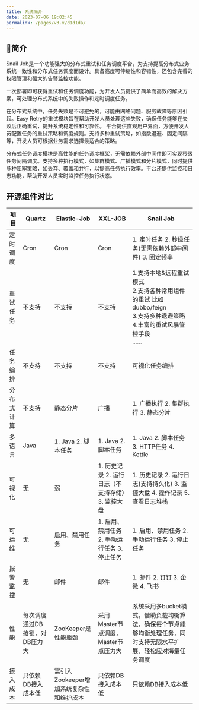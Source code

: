 ```yaml
---
title: 系统简介
date: 2023-07-06 19:02:45
permalink: /pages/v3.x/d1d1da/
---
```


## 🌈简介

Snail Job是一个功能强大的分布式重试和任务调度平台，为支持提高分布式业务系统一致性和分布式任务调度而设计。具备高度可伸缩性和容错性，还包含完善的权限管理和强大的告警监控功能。

一次部署即可获得重试和任务调度功能，为开发人员提供了简单而高效的解决方案，可处理分布式系统中的失败操作和定时调度任务。

在分布式系统中，任务失败是不可避免的，可能由网络问题、服务故障等原因引起。Easy
Retry的重试模块旨在帮助开发人员处理这些失败，确保任务能够在失败后正确重试，提升系统稳定性和可靠性。
平台提供直观用户界面，方便开发人员配置任务的重试策略和调度规则。支持多种重试策略，如指数退避、固定间隔等，开发人员可根据业务需求选择最适合的策略。

分布式任务调度模块是高性能的任务调度框架，无需依赖外部中间件即可实现秒级任务间隔调度。支持多种执行模式，如集群模式、广播模式和分片模式，同时提供多种阻塞策略，如丢弃、覆盖和并行，以提高任务执行效率。平台还提供监控和日志功能，帮助开发人员实时监控任务执行状态。

## 开源组件对比
| **项目** | **Quartz**        | **Elastic-Job**          | **XXL-JOB**                   | **Snail Job**                                                                              |
|--------|-------------------|--------------------------|-------------------------------|---------------------------------------------------------------------------------------------|
| 定时调度   | Cron              | Cron                     | Cron                          | 1. 定时任务 2. 秒级任务(无需依赖外部中间件) 3. 固定频率                                                          |
| 重试任务   | 不支持               | 不支持                      | 不支持                           | 1.支持本地&远程重试模式 <br/> 2.支持各种常用组件的重试 比如dubbo/feign <br/>3.支持多种退避策略<br/>4.丰富的重试风暴管控手段<br/>...... | 
| 任务编排   | 不支持               | 不支持                      | 不支持                           | 可视化任务编排                                                                                     |                                                                 |
| 分布式计算  | 不支持               | 静态分片                     | 广播                            | 1. 广播执行 2. 集群执行 3. 静态分片                                                                     |
| 多语言    | Java              | 1. Java 2. 脚本任务          | 1. Java 2. 脚本任务               | 1. Java 2. 脚本任务 3. HTTP任务 4. Kettle                                                         |
| 可视化    | 无                 | 弱                        | 1. 历史记录 2. 运行日志（不支持存储）3. 监控大盘 | 1. 历史记录 2. 运行日志(支持持久化) 3. 监控大盘 4. 操作记录 5. 查看日志堆栈                                            |
| 可运维    | 无                 | 启用、禁用任务                  | 1. 启用、禁用任务 2. 手动运行任务 3. 停止任务  | 1. 启用、禁用任务 2. 手动运行任务 3. 停止任务                                                                |
| 报警监控   | 无                 | 邮件                       | 邮件                            | 1. 邮件 2. 钉钉 3. 企微 4. 飞书                                                                     |
| 性能     | 每次调度通过DB抢锁，对DB压力大 | ZooKeeper是性能瓶颈           | 采用Master节点调度，Master节点压力大      | 系统采用多bucket模式，借助负载均衡算法，确保每个节点能够均衡处理任务，同时支持无限水平扩展，轻松应对海量任务调度                                      |
| 接入成本   | 只依赖DB接入成本低        | 需引入Zookeeper增加系统复杂性和维护成本 | 只依赖DB接入成本低                    | 只依赖DB接入成本低                                                                                  |








